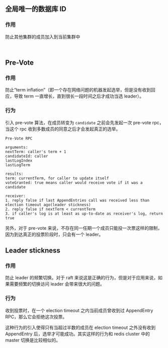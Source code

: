 ## 全局唯一的数据库 ID

### 作用

防止其他集群的成员加入到当前集群中

&nbsp;

## Pre-Vote

### 作用

防止“term inflation”（即一个存在网络问题的机器发起选举，但是没有收到回应，导致 term 一直增长，直到很长一段时间之后才成功当选 leader）。



### 行为

引入 pre-vote 算法，在成员转变为 `candidate` 之前会先发起一次 pre-vote rpc，当这个 rpc 收到多数成员的同意之后才会发起真正的选举。

```
Pre-Vote RPC

arguments:
nextTerm: caller's term + 1
candidateId: caller
lastLogIndex
lastLogTerm

results:
term: currentTerm, for caller to update itself
voteGranted: true means caller would receive vote if it was a candidate

receiver:
1. reply false if last AppendEntries call was received less than election timeout ago(leader stickness)
2. reply false if nextTerm < currentTerm
3. if caller's log is at least as up-to-date as receiver's log, return true
```

另外，对于 pre-vote 来说，不存在同一任期一个成员只能投一次票这样的限制，因为到达真正的投票阶段时，只会有一个 leader。



## Leader stickness

### 作用

防止 leader 的频繁切换。对于 raft 来说这是正确的行为，但是对于应用来说，如果需要频繁的切换访问 leader 会带来很大的问题。



### 行为

收到投票时，在一个 election timeout 之内当前成员曾收到过 AppendEntry RPC，那么它会拒绝这次投票。

这种行为的引入使得只有当超过半数的成员在 election timeout 之外没有收到 AppendEntry 后，选举才可能成功。其实这样的行为和 redis cluster 中的 master 切换是比较相似的。

